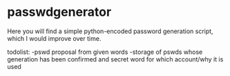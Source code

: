 # passwdgenerator

Here you will find a simple python-encoded password generation script, which I would improve over time.

todolist:
-pswd proposal from given words
-storage of pswds whose generation has been confirmed and secret word for which account/why it is used
